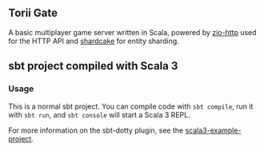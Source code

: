 ## Torii Gate

A basic multiplayer game server written in Scala, powered by [zio-http](https://github.com/zio/zio-http) used for the HTTP API and [shardcake](https://github.com/devsisters/shardcake) for entity sharding.

## sbt project compiled with Scala 3

### Usage

This is a normal sbt project. You can compile code with `sbt compile`, run it with `sbt run`, and `sbt console` will start a Scala 3 REPL.

For more information on the sbt-dotty plugin, see the
[scala3-example-project](https://github.com/scala/scala3-example-project/blob/main/README.md).
